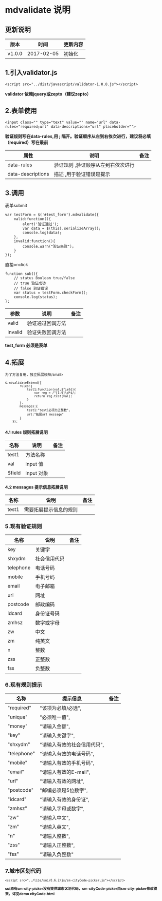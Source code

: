 # mdvalidate 说明

## 更新说明
版本 | 时间 | 更新内容
---|---|---
v1.0.0 | 2017-02-05 |  初始化


## 1.引入validator.js
```
<script src="../dist/javascript/validator-1.0.0.js"></script>
```
**validator 依赖jquery或zepto（建议zepto）**

## 2.表单使用
```
<input class="" type="text" value="" name="url" data-rules="required;url" data-descriptions="url" placeholder="">
```
**验证规则写在data-rules,用 ; 隔开。验证顺序从左到右依次进行，建议将必填（required）写在最前**

属性 | 说明 | 备注
---|---|---
data-rules    | 验证规则 ,验证顺序从左到右依次进行
data-descriptions | 描述 ,用于验证错误是提示 | 

## 3.调用

表单submit
```
var testForm = $('#test_form').mdvalidate({
    valid:function(){
    	alert('验证通过');
    	var data = $(this).serializeArray();
    	console.log(data);
    },
    invalid:function(){
    	console.warn("验证失败");
    }
});
```
直接onclick
```
function sub(){
	// status Boolean true/false
	// true 验证成功
	// false 验证错误
	var status = testForm.checkForm();
	console.log(status);
};
```

 参数 | 说明 | 备注
---|---|---
valid  | 验证通过回调方法
invalid   | 验证失败回调方法

**test_form 必须是表单**

## 4.拓展
<small>为了方法复用，独立拓展模块/small>

```
$.mdvalidateExtend({
		rules:{
			test1:function(val,$field){
				var reg = /^[1-9]\d*$/;
        		return reg.test(val);
			}
		},
		messages:{
			test1:"test1必须为正整数",
			url:"拓展url message"
		}
    });

```
### 4.1 rules 规则拓展说明
 名称 | 说明 | 备注
---|---|---
 test1 | 方法名称
 val   | input 值
 $field| input 对象

### 4.2 messages 提示信息拓展说明

 名称 | 说明 | 备注
---|---|---
 test1 | 需要拓展提示信息的规则




## 5.现有验证规则

 名称 | 说明 | 备注
---|---|---
key   	   | 关键字
shxydm	   | 社会信用代码
telephone  | 电话号码
mobile     | 手机号码
email 	   | 电子邮箱
url		   | 网址
postcode   | 邮政编码
idcard	   | 身份证号码
zmhsz      | 数字或字母
zw		   | 中文
zm		   | 纯英文
n		   | 整数
zss		   | 正整数
fss    	   | 负整数

## 6.现有规则提示

 名称 | 提示信息 | 备注
---|---|---
"required" | "该项为必填/必选",
"unique" | "必须唯一值",
"money" | "请输入金额",
"key" | "请输入关键字",
"shxydm" | "请输入有效的社会信用代码",
"telephone" | "请输入有效的电话号码",
"mobile" | "请输入有效的手机号码",
"email" | "请输入有效的E-mail",
"url" | "请输入有效的网址",
"postcode" | "邮编必须是5位数字",
"idcard" | "请输入有效的身份证",
"zmhsz" | "请输入字母或数字",
"zw" | "请输入中文",
"zm" | "请输入英文",
"n" | "请输入整数",
"zss" | "请输入正整数",
"fss" | "请输入负整数"

## 7.城市区划代码

```
<script src="../libs/sui/0.6.2/js/sm-cityCode-picker.js"></script>
```
**sui原有sm-city-picker没有提供城市区划代码，sm-cityCode-picker由sm-city-picker修改得来。详见demo cityCode.html**
